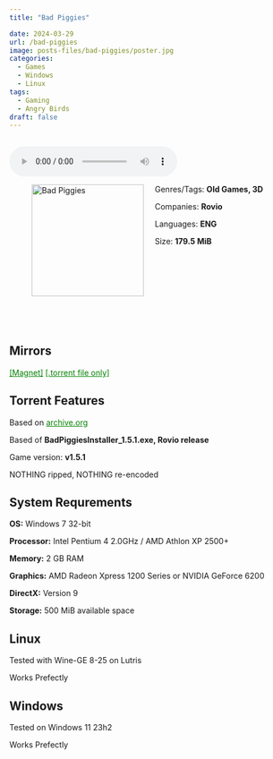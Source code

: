 ```yaml
---
title: "Bad Piggies"

date: 2024-03-29
url: /bad-piggies
image: posts-files/bad-piggies/poster.jpg
categories:
  - Games
  - Windows
  - Linux
tags:
  - Gaming
  - Angry Birds
draft: false
---
```

##
<style>
  body.dark-mode,
  body.dark-mode main * {
    background: url('/posts-files/bad-piggies/background.jpg') center center fixed no-repeat;
    background-size: 100% 100%;
    background-size: cover;
    color: #f5f5f5;
  }
</style>
<script>
    document.addEventListener('DOMContentLoaded', function () {
        var body = document.body;
        var switcher = document.querySelector('.js-toggle');
                body.classList.add('dark-mode');
                // Save user preference in storage
                localStorage.setItem('darkMode', 'true');
            
        });
</script>

<audio controls autoplay>
  <source src="/posts-files/bad-piggies/music.mp3" type="audio/mp3">
  Your browser does not support the audio tag.
</audio>


<figure style="float: left; margin-right: 20px;">
  <img src="/posts-files/bad-piggies/poster.jpg" alt="Bad Piggies" style="width: 200px;">
</figure>

Genres/Tags: **Old Games, 3D**

Companies: **Rovio**

Languages: **ENG**

Size: **179.5 MiB**

# ⠀
# ⠀

## Mirrors
<a href="magnet:?xt=urn:btih:DOOSJL54UNTSRDMRIF56YC7AT5TY6GDS&dn=Bad%20Piggies" style="color: green;">[Magnet]</a>
<a href="https://www.dropbox.com/scl/fi/wc34gkuvpkpte2jc5lxs2/Bad-Piggies.torrent?rlkey=0e8oabt2602uzevzttq5kqlco&st=k2q6k3ht&dl=1" style="color: green;">[.torrent file only]</a>

## Torrent Features
Based on <a href="https://archive.org/details/angry-birds-pc" style="color: green;">archive.org</a>

Based of **BadPiggiesInstaller_1.5.1.exe, Rovio release**

Game version: **v1.5.1**

NOTHING ripped, NOTHING re-encoded

## System Requrements
**OS:** Windows 7 32-bit

**Processor:** Intel Pentium 4 2.0GHz / AMD Athlon XP 2500+

**Memory:** 2 GB RAM

**Graphics:** AMD Radeon Xpress 1200 Series or NVIDIA GeForce 6200

**DirectX:** Version 9

**Storage:** 500 MiB available space


## Linux

Tested with Wine-GE 8-25 on Lutris

Works Prefectly

## Windows

Tested on Windows 11 23h2

Works Prefectly